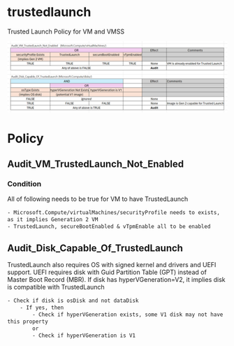# trustedlaunch
Trusted Launch Policy for VM and VMSS

![](/images/truthtable.png)

# Policy

## Audit_VM_TrustedLaunch_Not_Enabled

### Condition

All of following needs to be true for VM to have TrustedLaunch

    - Microsoft.Compute/virtualMachines/securityProfile needs to exists, as it implies Generation 2 VM
    - TrustedLaunch, secureBootEnabled & vTpmEnable all to be enabled

## Audit_Disk_Capable_Of_TrustedLaunch

TrustedLaunch also requires OS with signed kernel and drivers and UEFI support.
UEFI requires disk with Guid Partition Table (GPT) instead of Master Boot Record (MBR).  If disk has hyperVGeneration=V2, it implies disk is compatible with TrustedLaunch

    - Check if disk is osDisk and not dataDisk
        - If yes, then
            - Check if hyperVGeneration exists, some V1 disk may not have this property
            or
            - Check if hyperVGeneration is V1
 



